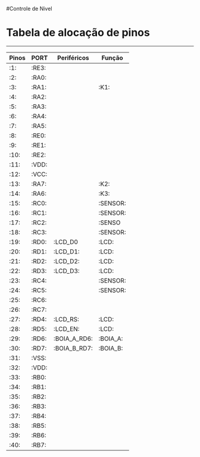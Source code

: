 #Controle de Nivel
# Tabela de alocação de pinos

***

| **Pinos** | **PORT** | **Periféricos** | **Função** |
|-----------|----------|-----------------|------------|
|:1:        |:RE3:     |                 |            |
|:2:        |:RA0:     |                 |            |
|:3:        |:RA1:     |                 |:K1:        |
|:4:        |:RA2:     |                 |            |
|:5:        |:RA3:     |                 |            |
|:6:        |:RA4:     |                 |            |
|:7:        |:RA5:     |                 |            |
|:8:        |:RE0:     |                 |            |
|:9:        |:RE1:     |                 |            |
|:10:       |:RE2:     |                 |            |
|:11:       |:VDD:     |                 |            |
|:12:       |:VCC:     |                 |            |
|:13:       |:RA7:     |                 |:K2:        |
|:14:       |:RA6:     |                 |:K3:        |
|:15:       |:RC0:     |                 |:SENSOR:    |
|:16:       |:RC1:     |                 |:SENSOR:    |
|:17:       |:RC2:     |                 |:SENSO      |
|:18:       |:RC3:     |                 |:SENSOR:    |
|:19:       |:RD0:     |:LCD_D0          |:LCD:       |
|:20:       |:RD1:     |:LCD_D1:         |:LCD:       |
|:21:       |:RD2:     |:LCD_D2:         |:LCD:       |
|:22:       |:RD3:     |:LCD_D3:         |:LCD:       |
|:23:       |:RC4:     |                 |:SENSOR:    |
|:24:       |:RC5:     |                 |:SENSOR:    |
|:25:       |:RC6:     |                 |            |
|:26:       |:RC7:     |                 |            |
|:27:       |:RD4:     |:LCD_RS:         |:LCD:       |
|:28:       |:RD5:     |:LCD_EN:         |:LCD:       |
|:29:       |:RD6:     |:BOIA_A_RD6:     |:BOIA_A:    |
|:30:       |:RD7:     |:BOIA_B_RD7:     |:BOIA_B:    |
|:31:       |:VSS:     |                 |            |
|:32:       |:VDD:     |                 |            |
|:33:       |:RB0:     |                 |            |
|:34:       |:RB1:     |                 |            |
|:35:       |:RB2:     |                 |            |
|:36:       |:RB3:     |                 |            |
|:37:       |:RB4:     |                 |            |
|:38:       |:RB5:     |                 |            |
|:39:       |:RB6:     |                 |            |
|:40:       |:RB7:     |                 |            |
